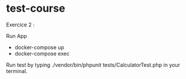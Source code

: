 # test-course

Exercice 2 :

Run App
<ul>
  <li>docker-compose up</li>
  <li>docker-compose exec  </li>

</ul>
Run test by typing ./vendor/bin/phpunit tests/CalculatorTest.php in your terminal.
